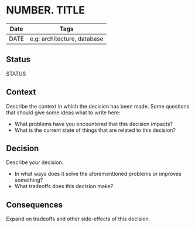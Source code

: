 # NUMBER. TITLE

| Date | Tags |
|---|---|
| DATE | e.g: architecture, database |


## Status

STATUS

## Context

Describe the context in which the decision has been made.
Some questions that should give some ideas what to write here:

- What problems have you encountered that this decision impacts?
- What is the current state of things that are related to this decision?

## Decision

Describe your decision.

- In what ways does it solve the aforementioned problems or improves something?
- What tradeoffs does this decision make?

## Consequences

Expand on tradeoffs and other side-effects of this decision.